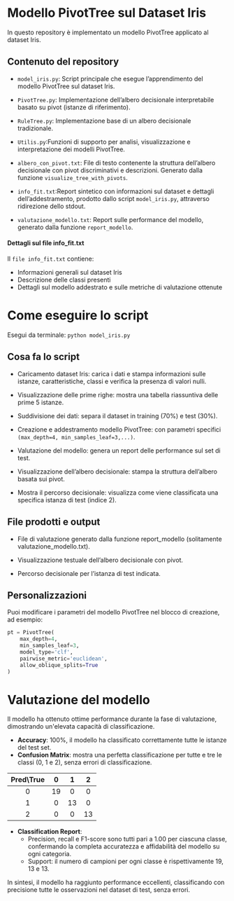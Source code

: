 # Modello PivotTree sul Dataset Iris
In questo repository è implementato un modello PivotTree applicato al dataset Iris.

## Contenuto del repository
- `model_iris.py`: Script principale che esegue l’apprendimento del modello PivotTree sul dataset Iris.
- `PivotTree.py`: Implementazione dell’albero decisionale interpretabile basato su pivot (istanze di riferimento).
- `RuleTree.py`: Implementazione base di un albero decisionale tradizionale.
- `Utilis.py`:Funzioni di supporto per analisi, visualizzazione e interpretazione dei modelli PivotTree.

- `albero_con_pivot.txt`: File di testo contenente la struttura dell’albero decisionale con pivot discriminativi e descrizioni. Generato dalla funzione `visualize_tree_with_pivots`.
- `info_fit.txt`:Report sintetico con informazioni sul dataset e dettagli dell’addestramento, prodotto dallo script `model_iris.py`, attraverso ridirezione dello stdout.
- `valutazione_modello.txt`: Report sulle performance del modello, generato dalla funzione `report_modello`.

#### Dettagli sul file info_fit.txt
Il `file info_fit.txt` contiene:
- Informazioni generali sul dataset Iris
- Descrizione delle classi presenti
- Dettagli sul modello addestrato e sulle metriche di valutazione ottenute

# Come eseguire lo script
Esegui da terminale: `python model_iris.py`

## Cosa fa lo script
- Caricamento dataset Iris: carica i dati e stampa informazioni sulle istanze, caratteristiche, classi e verifica la presenza di valori nulli.
- Visualizzazione delle prime righe: mostra una tabella riassuntiva delle prime 5 istanze.
- Suddivisione dei dati: separa il dataset in training (70%) e test (30%).
- Creazione e addestramento modello PivotTree: con parametri specifici `(max_depth=4, min_samples_leaf=3,...)`.

- Valutazione del modello: genera un report delle performance sul set di test.

- Visualizzazione dell’albero decisionale: stampa la struttura dell’albero basata sui pivot.

- Mostra il percorso decisionale: visualizza come viene classificata una specifica istanza di test (indice 2).

## File prodotti e output
- File di valutazione generato dalla funzione report_modello (solitamente valutazione_modello.txt).

- Visualizzazione testuale dell’albero decisionale con pivot.

- Percorso decisionale per l’istanza di test indicata.

## Personalizzazioni
Puoi modificare i parametri del modello PivotTree nel blocco di creazione, ad esempio:
```python
pt = PivotTree(
    max_depth=4,
    min_samples_leaf=3,
    model_type='clf',
    pairwise_metric='euclidean',
    allow_oblique_splits=True
)
```

# Valutazione del modello

Il modello ha ottenuto ottime performance durante la fase di valutazione, dimostrando un'elevata capacità di classificazione.  

- **Accuracy**: 100%, il modello ha classificato correttamente tutte le istanze del test set.
- **Confusion Matrix**: mostra una perfetta classificazione per tutte e tre le classi (0, 1 e 2), senza errori di classificazione.

| Pred\True |     0     |     1     |     2     |
|:---------:|:---------:|:---------:|:---------:|
|     0     |    19     |     0     |     0     |
|     1     |     0     |    13     |     0     |
|     2     |     0     |     0     |    13     |

- **Classification Report**:  
  - Precision, recall e F1-score sono tutti pari a 1.00 per ciascuna classe, confermando la completa accuratezza e affidabilità del modello su ogni categoria.
  - Support: il numero di campioni per ogni classe è rispettivamente 19, 13 e 13.

In sintesi, il modello ha raggiunto performance eccellenti, classificando con precisione tutte le osservazioni nel dataset di test, senza errori.
